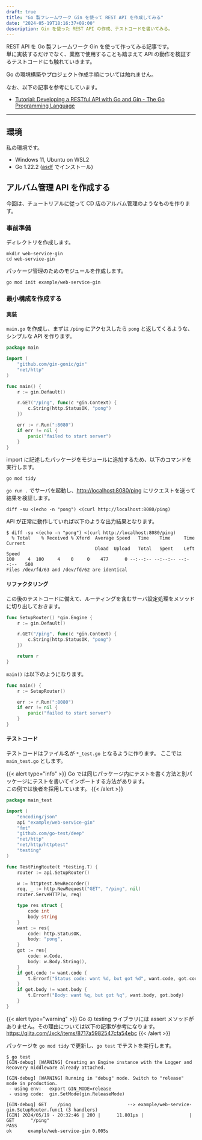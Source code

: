 ```yaml
---
draft: true
title: "Go 製フレームワーク Gin を使って REST API を作成してみる"
date: "2024-05-19T18:16:37+09:00"
description: Gin を使った REST API の作成、テストコードを書いてみる。
---
```


REST API を Go 製フレームワーク Gin を使って作ってみる記事です。  
単に実装するだけでなく、業務で使用することも踏まえて API の動作を検証するテストコードにも触れていきます。  

Go の環境構築やプロジェクト作成手順については触れません。

なお、以下の記事を参考にしています。

- [Tutorial: Developing a RESTful API with Go and Gin - The Go Programming Language](https://go.dev/doc/tutorial/web-service-gin)

---

## 環境

私の環境です。

- Windows 11, Ubuntu on WSL2
- Go 1.22.2 ([asdf](https://asdf-vm.com/) でインストール)

## アルバム管理 API を作成する

今回は、チュートリアルに従って CD 店のアルバム管理のようなものを作ります。

### 事前準備

ディレクトリを作成します。

```shell
mkdir web-service-gin
cd web-service-gin
```

パッケージ管理のためのモジュールを作成します。

```shell
go mod init example/web-service-gin
```

### 最小構成を作成する

#### 実装

`main.go` を作成し、まずは `/ping` にアクセスしたら `pong` と返してくるような、シンプルな API を作ります。

```go
package main

import (
	"github.com/gin-gonic/gin"
	"net/http"
)

func main() {
	r := gin.Default()

	r.GET("/ping", func(c *gin.Context) {
		c.String(http.StatusOK, "pong")
	})

	err := r.Run(":8080")
	if err != nil {
		panic("failed to start server")
	}
}
```

import に記述したパッケージをモジュールに追加するため、以下のコマンドを実行します。

```shell
go mod tidy
```

`go run .` でサーバを起動し、<http://localhost:8080/ping> にリクエストを送って結果を検証します。

```shell
diff -su <(echo -n "pong") <(curl http://localhost:8080/ping)
```

API が正常に動作していれば以下のような出力結果となります。

```text
$ diff -su <(echo -n "pong") <(curl http://localhost:8080/ping)
  % Total    % Received % Xferd  Average Speed   Time    Time     Time  Current
                                 Dload  Upload   Total   Spent    Left  Speed
100     4  100     4    0     0    477      0 --:--:-- --:--:-- --:--:--   500
Files /dev/fd/63 and /dev/fd/62 are identical
```

#### リファクタリング

この後のテストコードに備えて、ルーティングを含むサーバ設定処理をメソッドに切り出しておきます。

```go
func SetupRouter() *gin.Engine {
	r := gin.Default()

	r.GET("/ping", func(c *gin.Context) {
		c.String(http.StatusOK, "pong")
	})

	return r
}
```

`main()` は以下のようになります。

```go
func main() {
	r := SetupRouter()

	err := r.Run(":8080")
	if err != nil {
		panic("failed to start server")
	}
}
```

#### テストコード

テストコードはファイル名が `*_test.go` となるように作ります。
ここでは `main_test.go` とします。

{{< alert type="info" >}}
Go では同じパッケージ内にテストを書く方法と別パッケージにテストを書いてインポートする方法があります。  
この例では後者を採用しています。
{{< /alert >}}

```go
package main_test

import (
	"encoding/json"
	api "example/web-service-gin"
	"fmt"
	"github.com/go-test/deep"
	"net/http"
	"net/http/httptest"
	"testing"
)

func TestPingRoute(t *testing.T) {
	router := api.SetupRouter()

	w := httptest.NewRecorder()
	req, _ := http.NewRequest("GET", "/ping", nil)
	router.ServeHTTP(w, req)

	type res struct {
		code int
		body string
	}
	want := res{
		code: http.StatusOK,
		body: "pong",
	}
	got := res{
		code: w.Code,
		body: w.Body.String(),
	}
	if got.code != want.code {
		t.Errorf("Status code: want %d, but got %d", want.code, got.code)
	}
	if got.body != want.body {
		t.Errorf("Body: want %q, but got %q", want.body, got.body)
	}
}
```

{{< alert type="warning" >}}
Go の testing ライブラリには assert メソッドがありません。その理由については以下の記事が参考になります。  
<https://qiita.com/Jxck/items/8717a5982547cfa54ebc>
{{< /alert >}}

パッケージを `go mod tidy` で更新し、`go test` でテストを実行します。

```text
$ go test
[GIN-debug] [WARNING] Creating an Engine instance with the Logger and Recovery middleware already attached.

[GIN-debug] [WARNING] Running in "debug" mode. Switch to "release" mode in production.
 - using env:   export GIN_MODE=release
 - using code:  gin.SetMode(gin.ReleaseMode)

[GIN-debug] GET    /ping                     --> example/web-service-gin.SetupRouter.func1 (3 handlers)
[GIN] 2024/05/19 - 20:32:46 | 200 |      11.801µs |                 | GET      "/ping"
PASS
ok      example/web-service-gin 0.005s
```
